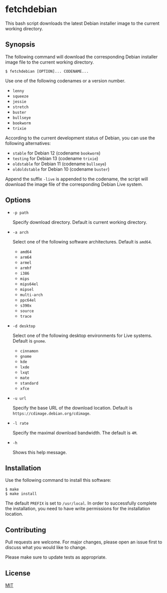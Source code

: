 # fetchdebian

This bash script downloads the latest Debian installer image to the current working directory.


## Synopsis

The following command will download the corresponding Debian installer image file to the current working directory.

```console
$ fetchdebian [OPTION]... CODENAME...
```

Use one of the following codenames or a version number.

- `lenny`
- `squeeze`
- `jessie`
- `stretch`
- `buster`
- `bullseye`
- `bookworm`
- `trixie`

According to the current development status of Debian, you can use the following alternatives:

- `stable` for Debian 12 (codename `bookworm`)
- `testing` for Debian 13 (codename `trixie`)
- `oldstable` for Debian 11 (codename `bullseye`)
- `oldoldstable` for Debian 10 (codename `buster`)

Append the suffix `-live` is appended to the codename, the script will download the image file of the corresponding Debian Live system.


## Options

+ `-p path`

  Specify download directory.  Default is current working directory.

+ `-a arch`

  Select one of the following software architectures.  Default is `amd64`.

  - `amd64`
  - `arm64`
  - `armel`
  - `armhf`
  - `i386`
  - `mips`
  - `mips64el`
  - `mipsel`
  - `multi-arch`
  - `ppc64el`
  - `s390x`
  - `source`
  - `trace`


+ `-d desktop`

  Select one of the following desktop environments for Live systems.  Default is `gnome`.

  - `cinnamon`
  - `gnome`
  - `kde`
  - `lxde`
  - `lxqt`
  - `mate`
  - `standard`
  - `xfce`

+ `-u url`

  Specify the base URL of the download location.  Default is `https://cdimage.debian.org/cdimage`.

+ `-l rate`

  Specify the maximal download bandwidth.  The default is `4M`.

+ `-h`

  Shows this help message.


## Installation

Use the following command to install this software:

```console
$ make
$ make install
```

The default `PREFIX` is set to `/usr/local`.  In order to successfully complete the installation, you need to have write permissions for the installation location.


## Contributing

Pull requests are welcome. For major changes, please open an issue first to discuss what you would like to change.

Please make sure to update tests as appropriate.


## License

[MIT](https://choosealicense.com/licenses/mit/)
